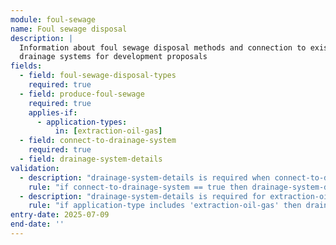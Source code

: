 ```yaml
---
module: foul-sewage
name: Foul sewage disposal
description: |
  Information about foul sewage disposal methods and connection to existing 
  drainage systems for development proposals
fields:
  - field: foul-sewage-disposal-types
    required: true
  - field: produce-foul-sewage
    required: true
    applies-if:
      - application-types: 
          in: [extraction-oil-gas]
  - field: connect-to-drainage-system
    required: true
  - field: drainage-system-details
validation:
  - description: "drainage-system-details is required when connect-to-drainage-system is true"
    rule: "if connect-to-drainage-system == true then drainage-system-details is required"
  - description: "drainage-system-details is required for extraction-oil-gas applications"
    rule: "if application-type includes 'extraction-oil-gas' then drainage-system-details is required"
entry-date: 2025-07-09
end-date: ''
---
```

